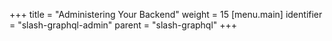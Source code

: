 +++
title = "Administering Your Backend"
weight = 15
[menu.main]
  identifier = "slash-graphql-admin"
  parent = "slash-graphql"
+++
